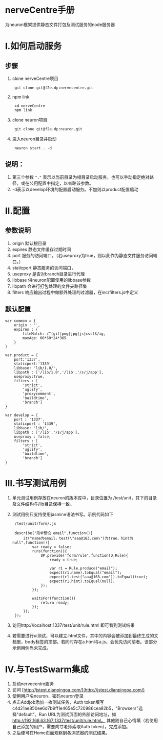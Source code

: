 nerveCentre手册
======
为neuron框架提供静态文件打包及测试服务的node服务器


I.如何启动服务
=====

步骤
---
1. clone nerveCentre项目
	
		git clone git@f2e.dp:nervecentre.git

2. npm link

		cd nerveCentre
		npm link

3. clone neuron项目
	
		git clone git@f2e.dp:neuron.git
	
4. 进入neuron目录并启动
	
		neuron start . -d
	
说明：
----

1. 第三个参数 `"."` 表示以当前目录为根目录启动服务。也可以手动指定绝对路径，或在公用配置中指定，以省略该参数。
2. -d表示以develop环境的配置启动服务。不加则以product配置启动


II.配置
======


参数说明
-----
1. origin 默认根目录
2. expires 静态文件缓存过期时间 
3. port 服务的访问端口。（若useproxy为true，则以此作为静态文件服务访问端口。）
4. staticport 静态服务的访问端口，
5. useproxy 是否对branch目录进行代理
6. libbase 供neuron配置使用的libbase参数
7. libpath 会进行打包处理的文件夹路径集
8. filters 响应输出过程中做额外处理的过滤器，在inc/filters.js中定义

默认配置
-----
	
	var common = {
		origin : '',
		expires : {
	   		fileMatch: /^(gif|png|jpg|js|css)$/ig,
		    maxAge: 60*60*24*365
		}
	}
	
	var product = {
		port:'1337',
		staticport:'1339',
		libbase: 'lib/1.0/',
		libpath : ['/lib/1.0','/lib','/s/j/app'],
		useproxy:true,
		filters : [
			'strict',
			'uglify',
			'proxycomment',
			'buildtime',
			'branch']
	}
	
	var develop = {
		port : '1337',
		staticport : '1339',
		libbase: 'lib/',
		libpath : ['/lib','/s/j/app'],
		useproxy : false,
		filters : [
			'strict',
			'uglify',
			'buildtime',
			'branch']
	}


III.书写测试用例
============

1. 单元测试用例存放在neuron的版本库中，目录位置为 /test/unit，其下的目录及文件结构与/lib目录保持一致。

2. 测试用例只支持使用jasmine语法书写。示例代码如下

		/test/unit/form/.js
		
		describe("简单预设 email",function(){
			it("name为email，test(\"aaa@163.com\")为true，hint为null",function(){
				var ready = false;	
				runs(function(){
					DP.provide('form/rule',function(D,Rule){
						ready = true;
						
						var r1 = Rule.produce("email");
					  	expect(r1.name).toEqual("email");
					  	expect(r1.test("aaa@163.com")).toEqual(true);
					  	expect(r1.hint).toEqual(null);
				  	});
				});
				
				waitsFor(function(){
					return ready;	
				});
			});
		});

3. 访问http://localhost:1337/test/unit/rule.html 即可看到测试结果
4. 若需要进行ui测试，可以建立.html文件，其中的内容会被添加到最终生成的文档里，body标签的顶部。若同时存在a.html与a.js，会优先访问前者。该部分示例用例尚未完成。

IV.与TestSwarm集成
====

1. 启动nervecentre服务
2. 访问 [http://jstest.dianpingoa.com/](http://jstest.dianpingoa.com/) 
3. 使用用户名neuron，密码neuron登录
4. 点击Addjob添加一枚测试任务，Auth token填写c4d21ae850ee6d7b9ff1e465e5c720986cea82b5，"Browsers"选择"default"。Run URL为测试页面的外部访问地址，如 http://192.168.63.167:1337/test/unit/rule.html。 其他随自己心情填（若使用自己添加的用户，需要向寸老师索取Auth token），完成添加。
5. 之后便可在Home页面观察到各浏览器的测试结果。